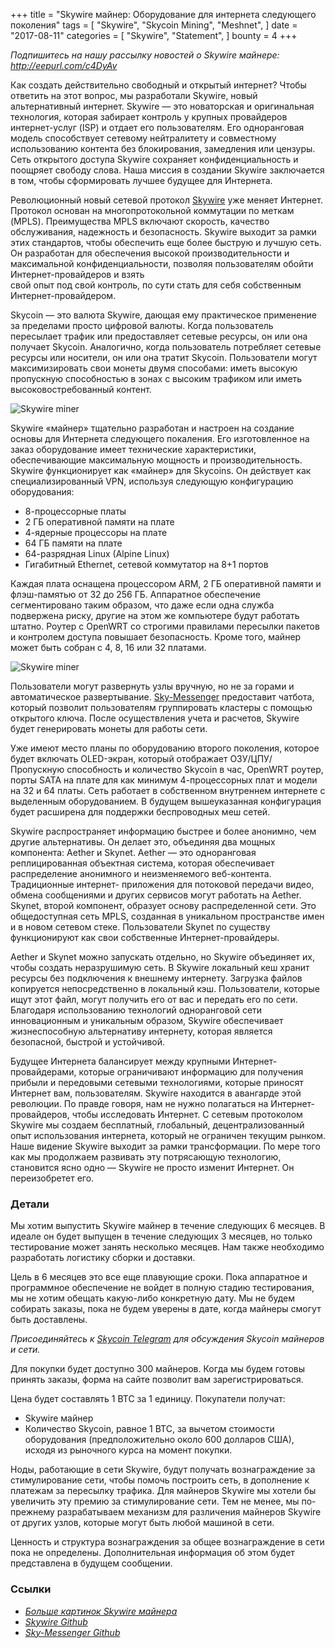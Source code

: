 +++
title = "Skywire майнер: Оборудование для интернета следующего поколения"
tags = [
    "Skywire",
    "Skycoin Mining",
    "Meshnet",
]
date = "2017-08-11"
categories = [
    "Skywire",
    "Statement",
]
bounty = 4
+++

*Подпишитесь на нашу рассылку новостей о Skywire майнере: http://eepurl.com/c4DyAv*

Как создать действительно свободный и открытый интернет? Чтобы ответить 
на этот вопрос, мы разработали Skywire, новый альтернативный интернет. Skywire — это 
новаторская и оригинальная технология, которая забирает контроль у крупных 
провайдеров интернет-услуг (ISP) и отдает его пользователям. Его одноранговая 
модель способствует сетевому нейтралитету и совместному использованию контента без 
блокирования, замедления или цензуры. Сеть открытого доступа Skywire сохраняет 
конфиденциальность и поощряет свободу слова. Наша миссия в создании Skywire 
заключается в том, чтобы сформировать лучшее будущее для Интернета.

Революционный новый сетевой протокол [Skywire](https://github.com/skycoin/skywire) уже меняет Интернет. 
Протокол основан на многопротокольной коммутации по меткам (MPLS). Преимущества 
MPLS включают скорость, качество обслуживания, надежность и безопасность. Skywire 
выходит за рамки этих стандартов, чтобы обеспечить еще более быструю и лучшую сеть. 
Он разработан для обеспечения высокой производительности и максимальной 
конфиденциальности, позволяя пользователям обойти Интернет-провайдеров и взять  
свой опыт под свой контроль, по сути стать для себя собственным Интернет-провайдером.

Skycoin — это валюта Skywire, дающая ему практическое применение за пределами 
просто цифровой валюты. Когда пользователь пересылает трафик или предоставляет 
сетевые ресурсы, он или она получает Skycoin. Аналогично, когда пользователь 
потребляет сетевые ресурсы или носители, он или она тратит Skycoin. Пользователи могут 
максимизировать свои монеты двумя способами: иметь высокую пропускную 
способностью в зонах с высоким трафиком или иметь высоковостребованный контент.

![Skywire miner](https://i.imgur.com/ASFEeYi.jpg)

Skywire «майнер» тщательно разработан и настроен на создание основы для Интернета 
следующего покаления. Его изготовленное на заказ оборудование имеет технические 
характеристики, обеспечивающие максимальную мощность и производительность. 
Skywire функционирует как «майнер» для Skycoins. Он действует как специализированный 
VPN, используя следующую конфигурацию оборудования:

- 8-процессорные платы
- 2 ГБ оперативной памяти на плате
- 4-ядерные процессоры на плате
- 64 ГБ памяти на плате
- 64-разрядная Linux (Alpine Linux)
- Гигабитный Ethernet, сетевой коммутатор на 8+1 портов

Каждая плата оснащена процессором ARM, 2 ГБ оперативной памяти и флэш-памятью от 
32 до 256 ГБ. Аппаратное обеспечение сегментировано таким образом, что даже если 
одна служба подвержена риску, другие на этом же компьютере будут работать штатно. 
Роутер с OpenWRT со строгими правилами пересылки пакетов и контролем доступа 
повышает безопасность. Кроме того, майнер может быть собран с 4, 8, 16 или 32 платами.

![Skywire miner](https://i.imgur.com/2zj4CUV.jpg)

Пользователи могут развернуть узлы вручную, но не за горами и автоматическое
развертывание. [Sky-Messenger](https://github.com/skycoin/net) предоставит чатбота, который позволит пользователям 
группировать кластеры с помощью открытого ключа. После осуществления учета и 
расчетов, Skywire будет генерировать монеты для работы сети.

Уже имеют место планы по оборудованию второго поколения, которое будет включать 
OLED-экран, который отображает ОЗУ/ЦПУ/Пропускную способность и количество Skycoin 
в час,  OpenWRT роутер, порты SATA на плате для как минимум 4-процессорных плат и 
модели на 32 и 64 платы. Сеть работает в собственном внутреннем интернете с 
выделенным оборудованием. В будущем вышеуказанная конфигурация будет 
расширена для поддержки беспроводных меш сетей.

Skywire распространяет информацию быстрее и более анонимно, чем другие альтернативы. Он 
делает это, объединяя два мощных компонента: Aether и Skynet. Aether — это 
одноранговая реплицированная объектная система, которая обеспечивает 
распределение анонимного и неизменяемого веб-контента. Традиционные интернет-
приложения для потоковой передачи видео, обмена сообщениями и других сервисов 
могут работать на Aether. Skynet, второй компонент, образует основу распределенной 
сети. Это общедоступная сеть MPLS, созданная в уникальном пространстве
имен и в новом сетевом стеке. Пользователи Skynet по существу функционируют как свои 
собственные Интернет-провайдеры.

Aether и Skynet можно запускать отдельно, но Skywire объединяет их, чтобы создать
неразрушимую сеть. В Skywire локальный кеш хранит ресурсы без подключения к
внешнему интернету. Загрузка файлов копируется непосредственно в локальный кэш.
Пользователи, которые ищут этот файл, могут получить его от вас и передать его по сети.
Благодаря использованию технологий одноранговой сети инновационным и уникальным
образом, Skywire обеспечивает жизнеспособную альтернативу интернету, которая
является безопасной, быстрой и устойчивой.

Будущее Интернета балансирует между крупными Интернет-провайдерами, которые
ограничивают информацию для получения прибыли и передовыми сетевыми технологиями,
которые приносят Интернет вам, пользователям. Skywire находится в авангарде этой
революции. По правде говоря, нам не нужно полагаться на Интернет-провайдеров, чтобы
исследовать Интернет. С сетевым протоколом Skywire мы создаем бесплатный,
глобальный, децентрализованный опыт использования интернета, который не ограничен
текущим рынком. Наше видение Skywire выходит за рамки трансформации. По мере того
как мы продолжаем развивать эту потрясающую технологию, становится ясно одно —
Skywire не просто изменит Интернет. Он переизобретет его.

### Детали

Мы хотим выпустить Skywire майнер в течение следующих 6 месяцев. В идеале он будет
выпущен в течение следующих 3 месяцев, но только тестирование может занять
несколько месяцев. Нам также необходимо разработать логистику сборки и доставки.

Цель в 6 месяцев это все еще плавующие сроки. Пока аппаратное и программное
обеспечение не войдет в полную стадию тестирования, мы не хотим обещать какую-либо конкретную
дату. Мы не будем собирать заказы, пока не будем уверены в дате, когда майнеры смогут
быть доставлены.

*Присоединяйтесь к [Skycoin Telegram](https://t.me/Skycoin) для обсуждения Skycoin майнеров и сети.*

Для покупки будет доступно 300 майнеров. Когда мы будем готовы принять заказы,
форма на сайте позволит вам зарегистрироваться.

Цена будет составлять 1 BTC за 1 единицу. Покупатели получат:

* Skywire майнер
* Количество Skycoin, равное 1 BTC, за вычетом стоимости оборудования
(предположительно около 600 долларов США), исходя из рыночного курса на момент
покупки.

Ноды, работающие в сети Skywire, будут получать вознаграждение за стимулирование
сети, чтобы помочь построить сеть, в дополнение к платежам за пересылку трафика. Для
майнеров Skywire мы хотели бы увеличить эту премию за стимулирование сети. Тем не
менее, мы по-прежнему разрабатываем механизм для различения майнеров Skywire от
других узлов, которые могут быть любой машиной в сети.

Ценность и структура вознаграждения за общее вознаграждение в сети пока не
определены. Дополнительная информация об этом будет представлена в будущем
сообщении.

### Ссылки

- *[Больше картинок Skywire майнера](https://imgur.com/a/mpnzh)*
- *[Skywire Github](https://github.com/skycoin/skywire)*
- *[Sky-Messenger Github](https://github.com/skycoin/net)*
